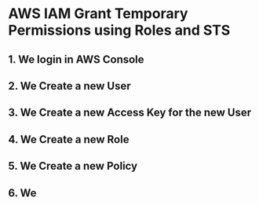 # AWS IAM Grant Temporary Permissions using Roles and STS

## 1. We login in AWS Console



## 2. We Create a new User



## 3. We Create a new Access Key for the new User





## 4. We Create a new Role




## 5. We Create a new Policy





## 6. We 





 
